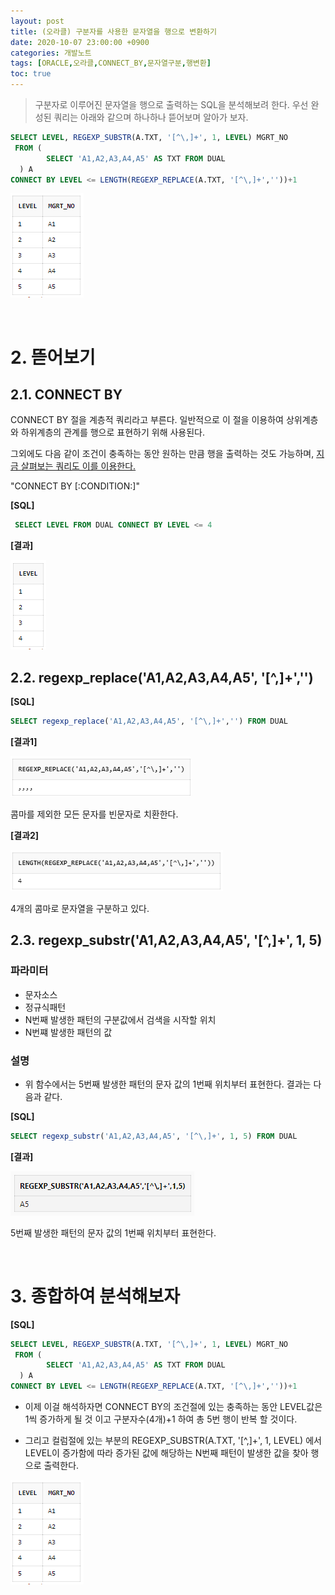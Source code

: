 ```yaml
---
layout: post
title: (오라클) 구분자를 사용한 문자열을 행으로 변환하기
date: 2020-10-07 23:00:00 +0900
categories: 개발노트
tags: [ORACLE,오라클,CONNECT_BY,문자열구분,행변환]
toc: true
---
```

> 구분자로 이루어진 문자열을 행으로 출력하는 SQL을 분석해보려 한다. 우선 완성된 쿼리는 아래와 같으며 하나하나 뜯어보며 알아가 보자.

```SQL
SELECT LEVEL, REGEXP_SUBSTR(A.TXT, '[^\,]+', 1, LEVEL) MGRT_NO
 FROM (
        SELECT 'A1,A2,A3,A4,A5' AS TXT FROM DUAL
  ) A
CONNECT BY LEVEL <= LENGTH(REGEXP_REPLACE(A.TXT, '[^\,]+',''))+1 
```

![실행결과](/assets/article_images/2020-10-07-note-oralce-split-text-convert-to-row/note-main.png)

<br/>

# 2. 뜯어보기

## 2.1. CONNECT BY

CONNECT BY 절을 계층적 쿼리라고 부른다. 
일반적으로 이 절을 이용하여 상위계층와 하위계층의 관계를 행으로 표현하기 위해 사용된다.

그외에도 다음 같이 조건이 충족하는 동안 원하는 만큼 행을 출력하는 것도 가능하며, <U>지금 살펴보는 쿼리도 이를 이용한다.</U>

"CONNECT BY [:CONDITION:]"

**[SQL]**

```SQL
 SELECT LEVEL FROM DUAL CONNECT BY LEVEL <= 4
```

**[결과]**

![CONNECT BY LEVEL 결과](/assets/article_images/2020-10-07-note-oralce-split-text-convert-to-row/note-result-connect-by.png)

## 2.2. regexp_replace('A1,A2,A3,A4,A5', '[^\,]+','')

**[SQL]**
```SQL
SELECT regexp_replace('A1,A2,A3,A4,A5', '[^\,]+','') FROM DUAL
```

**[결과1]**

![REGEXP_REPLCE 실행결과](/assets/article_images/2020-10-07-note-oralce-split-text-convert-to-row/note-result-regexp_replace.png)


콤마를 제외한 모든 문자를 빈문자로 치환한다.


**[결과2]**

![REGEXP_REPLCE 실행결과](/assets/article_images/2020-10-07-note-oralce-split-text-convert-to-row/note-result-regexp_replace-length.png)

4개의 콤마로 문자열을 구분하고 있다.

## 2.3. regexp_substr('A1,A2,A3,A4,A5', '[^\,]+', 1, 5)


### 파라미터 ###

- 문자소스
- 정규식패턴
- N번째 발생한 패턴의 구분값에서 검색을 시작할 위치
- N번쨰 발생한 패턴의 값

### 설명 ###
- 위 함수에서는 5번째 발생한 패턴의 문자 값의 1번째 위치부터 표현한다.
결과는 다음과 같다.

**[SQL]**

```SQL
SELECT regexp_substr('A1,A2,A3,A4,A5', '[^\,]+', 1, 5) FROM DUAL
```

**[결과]**

![REGEXP_SUBSTR 실행결과](/assets/article_images/2020-10-07-note-oralce-split-text-convert-to-row/note-result-regexp_substr.png)

5번째 발생한 패턴의 문자 값의 1번째 위치부터 표현한다.

<br/>           

# 3. 종합하여 분석해보자

**[SQL]**

```SQL
SELECT LEVEL, REGEXP_SUBSTR(A.TXT, '[^\,]+', 1, LEVEL) MGRT_NO
 FROM (
        SELECT 'A1,A2,A3,A4,A5' AS TXT FROM DUAL
  ) A
CONNECT BY LEVEL <= LENGTH(REGEXP_REPLACE(A.TXT, '[^\,]+',''))+1    
```

- 이제 이걸 해석하자면 CONNECT BY의 조건절에 있는 충족하는 동안 LEVEL값은 1씩 증가하게 될 것 이고 구분자수(4개)+1 하여 총 5번 행이 반복 할 것이다.

- 그리고 컬럼절에 있는 부분의 REGEXP_SUBSTR(A.TXT, '[^\,]+', 1, LEVEL) 에서 LEVEL이 증가함에 따라 
증가된 값에 해당하는 N번째 패턴이 발생한 값을 찾아 행으로 출력한다.

![실행결과](/assets/article_images/2020-10-07-note-oralce-split-text-convert-to-row/note-main.png)

  

